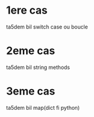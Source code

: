 # 1ere cas 
ta5dem bil switch case ou boucle

# 2eme cas 
ta5dem bil string methods

# 3eme cas
ta5dem bil map(dict fi python)